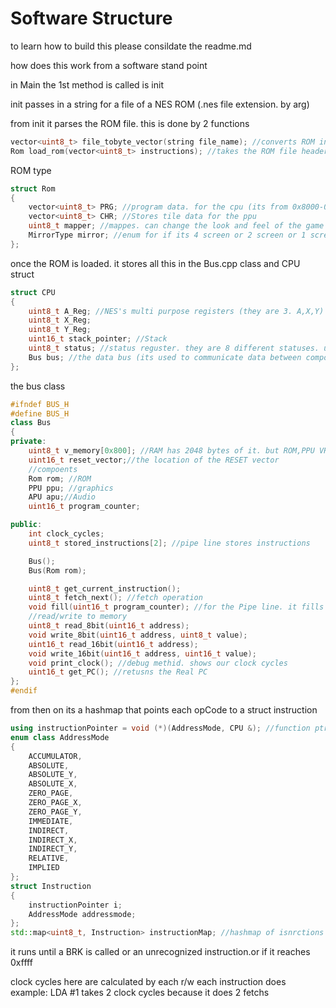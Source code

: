 # Software Structure

to learn how to build this please consildate the readme.md

how does this work from a software stand point


in Main the 1st method is called is init 

init passes in a string for a file of a NES ROM (.nes file extension. by arg)

from init it parses the ROM file. this is done by 2 functions
```C++
vector<uint8_t> file_tobyte_vector(string file_name); //converts ROM into a byte vector
Rom load_rom(vector<uint8_t> instructions); //takes the ROM file header and uses that to figure out where everything is(mappers, PRG start address...) only has support for INES v1.0
```

ROM type
```C++
struct Rom
{
    vector<uint8_t> PRG; //program data. for the cpu (its from 0x8000-0xffff)
    vector<uint8_t> CHR; //Stores tile data for the ppu 
    uint8_t mapper; //mappes. can change the look and feel of the game 
    MirrorType mirror; //enum for if its 4 screen or 2 screen or 1 screen for the ppu
};
```

once the ROM is loaded. it stores all this in the Bus.cpp class and CPU struct 
```C++
struct CPU
{
    uint8_t A_Reg; //NES's multi purpose registers (they are 3. A,X,Y)
    uint8_t X_Reg;
    uint8_t Y_Reg; 
    uint16_t stack_pointer; //Stack
    uint8_t status; //status reguster. they are 8 different statuses. used for branching 
    Bus bus; //the data bus (its used to communicate data between componets)
};
```


the bus class

```C++
#ifndef BUS_H
#define BUS_H
class Bus
{
private:
    uint8_t v_memory[0x800]; //RAM has 2048 bytes of it. but ROM,PPU VRAM and APU ram exist too
    uint16_t reset_vector;//the location of the RESET vector 
    //compoents
    Rom rom; //ROM
    PPU ppu; //graphics
    APU apu;//Audio
    uint16_t program_counter; 

public:
    int clock_cycles;
    uint8_t stored_instructions[2]; //pipe line stores instructions

    Bus();
    Bus(Rom rom);

    uint8_t get_current_instruction();
    uint8_t fetch_next(); //fetch operation 
    void fill(uint16_t program_counter); //for the Pipe line. it fills up the pipe line with instructions 
    //read/write to memory 
    uint8_t read_8bit(uint16_t address);
    void write_8bit(uint16_t address, uint8_t value);
    uint16_t read_16bit(uint16_t address);
    void write_16bit(uint16_t address, uint16_t value);
    void print_clock(); //debug methid. shows our clock cycles
    uint16_t get_PC(); //retusns the Real PC 
};
#endif
```

from then on its a hashmap that points each opCode to a struct instruction 

```C++
using instructionPointer = void (*)(AddressMode, CPU &); //function ptr for each NES instruction
enum class AddressMode
{
    ACCUMULATOR,
    ABSOLUTE,
    ABSOLUTE_Y,
    ABSOLUTE_X,
    ZERO_PAGE,
    ZERO_PAGE_X,
    ZERO_PAGE_Y,
    IMMEDIATE,
    INDIRECT,
    INDIRECT_X,
    INDIRECT_Y,
    RELATIVE,
    IMPLIED
};
struct Instruction
{
	instructionPointer i;
	AddressMode addressmode; 
};
std::map<uint8_t, Instruction> instructionMap; //hashmap of isnrctions
```

it runs until a BRK is called or an unrecognized instruction.or if it reaches 0xffff

clock cycles here are calculated by each r/w each instruction does 
example: LDA #1 takes 2 clock cycles because it does 2 fetchs